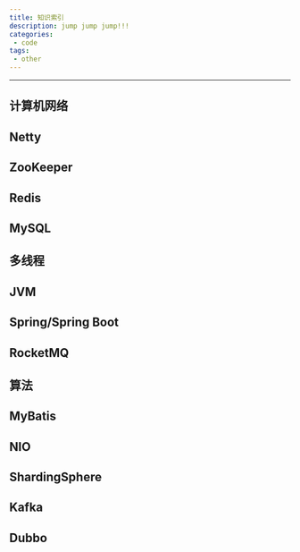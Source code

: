 ```yaml
---
title: 知识索引
description: jump jump jump!!!
categories: 
 - code
tags:
 - other
---
```


------

## 计算机网络

## Netty

## ZooKeeper

## Redis

## MySQL

## 多线程

## JVM

## Spring/Spring Boot

## RocketMQ

## 算法

## MyBatis

## NIO

## ShardingSphere

## Kafka

## Dubbo